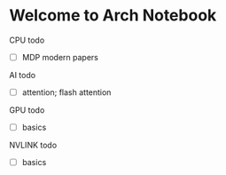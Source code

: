 # Welcome to Arch Notebook

CPU todo

- [ ] MDP modern papers

AI todo

- [ ] attention; flash attention

GPU todo

- [ ] basics

NVLINK todo

- [ ] basics

